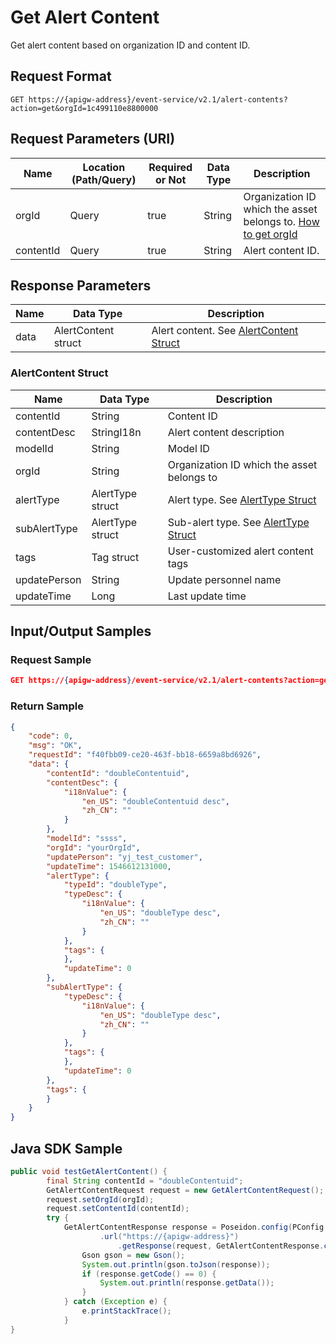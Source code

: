 # Get Alert Content



Get alert content based on organization ID and content ID.

## Request Format

```
GET https://{apigw-address}/event-service/v2.1/alert-contents?action=get&orgId=1c499110e8800000
```

## Request Parameters (URI)

| Name | Location (Path/Query) | Required or Not | Data Type | Description |
|---------------|------------------|----------|-----------|--------------|
| orgId         | Query            | true     | String    | Organization ID which the asset belongs to. [How to get orgId](/docs/api/en/latest/api_faqs#how-to-get-organization-id-orgid-orgid)                |
| contentId         | Query            | true     | String    | Alert content ID.                 |
                                                                 

## Response Parameters

| Name | Data Type     | Description          |
|-------|----------------|---------------------------|
| data | AlertContent struct | Alert content. See [AlertContent Struct](/docs/api/en/latest/event/get_alert_content.html#alertcontent-struct-alertcontent)|

### AlertContent Struct <alertcontent>

| Name | Data Type     | Description          |
|----------------|-----------------------|----------|
| contentId| String           | Content ID                 |
| contentDesc | StringI18n | Alert content description         |
| modelId| String           | Model ID                 |
| orgId          | String                |  Organization ID which the asset belongs to|
| alertType  | AlertType struct  | Alert type. See [AlertType Struct](/docs/api/en/latest/event/search_alert_type.html#alerttype-struct-alerttype)               |
|subAlertType  | AlertType struct  | Sub-alert type. See [AlertType Struct](/docs/api/en/latest/event/search_alert_type.html#alerttype-struct-alerttype)               |
| tags| Tag struct        | User-customized alert content tags |
| updatePerson| String           | Update personnel name           |
| updateTime| Long             | Last update time       |



## Input/Output Samples

### Request Sample

```json
GET https://{apigw-address}/event-service/v2.1/alert-contents?action=get&contentId=doubleContentuid&orgId=1c499110e8800000
```

### Return Sample

```json
{
	"code": 0,
	"msg": "OK",
	"requestId": "f40fbb09-ce20-463f-bb18-6659a8bd6926",
	"data": {
		"contentId": "doubleContentuid",
		"contentDesc": {
			"i18nValue": {
				"en_US": "doubleContentuid desc",
				"zh_CN": ""
			}
		},
		"modelId": "ssss",
		"orgId": "yourOrgId",
		"updatePerson": "yj_test_customer",
		"updateTime": 1546612131000,
		"alertType": {
			"typeId": "doubleType",
			"typeDesc": {
				"i18nValue": {
					"en_US": "doubleType desc",
					"zh_CN": ""
				}
			},
			"tags": {	
			},
			"updateTime": 0
		},
		"subAlertType": {
			"typeDesc": {
				"i18nValue": {
					"en_US": "doubleType desc",
					"zh_CN": ""
				}
			},
			"tags": {	
			},
			"updateTime": 0
		},
		"tags": {	
		}
	}
}
```

## Java SDK Sample

```java
public void testGetAlertContent() {  
        final String contentId = "doubleContentuid";  
        GetAlertContentRequest request = new GetAlertContentRequest();  
        request.setOrgId(orgId);  
        request.setContentId(contentId);  
        try {  
            GetAlertContentResponse response = Poseidon.config(PConfig.init().appKey(accessKey).appSecret(secretKey).debug())  
                    .url("https://{apigw-address}")  
	                    .getResponse(request, GetAlertContentResponse.class);  
	            Gson gson = new Gson();  
	            System.out.println(gson.toJson(response));  
	            if (response.getCode() == 0) {  
	                System.out.println(response.getData());  
	            }  
	        } catch (Exception e) {  
	            e.printStackTrace();  
	        }  
}
```
